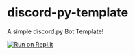 # discord-py-template

A simple discord.py Bot Template!

[![Run on Repl.it](https://repl.it/badge/github/rexjohannes/discord.py-repl.it-template)](https://repl.it/github/rexjohannes/discord.py-repl.it-template)

